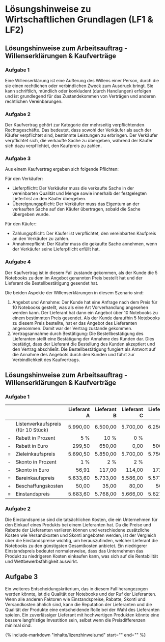 # Lösungshinweise zu Wirtschaftlichen Grundlagen (LF1 & LF2)

## Lösungshinweise zum Arbeitsauftrag - Willenserklärungen & Kaufverträge

### Aufgabe 1

Eine Willenserklärung ist eine Äußerung des Willens einer Person, durch die sie einen rechtlichen oder verbindlichen Zweck zum Ausdruck bringt. Sie kann schriftlich, mündlich oder konkludent (durch Handlungen) erfolgen und ist grundlegend für das Zustandekommen von Verträgen und anderen rechtlichen Vereinbarungen.

### Aufgabe 2

Der Kaufvertrag gehört zur Kategorie der mehrseitig verpflichtenden Rechtsgeschäfte. Das bedeutet, dass sowohl der Verkäufer als auch der Käufer verpflichtet sind, bestimmte Leistungen zu erbringen. Der Verkäufer verpflichtet sich, die verkaufte Sache zu übergeben, während der Käufer sich dazu verpflichtet, den Kaufpreis zu zahlen.

### Aufgabe 3

Aus einem Kaufvertrag ergeben sich folgende Pflichten:

Für den Verkäufer:

- Lieferpflicht: Der Verkäufer muss die verkaufte Sache in der vereinbarten Qualität und Menge sowie innerhalb der festgelegten Lieferfrist an den Käufer übergeben.
- Übereignungspflicht: Der Verkäufer muss das Eigentum an der verkauften Sache auf den Käufer übertragen, sobald die Sache übergeben wurde.

Für den Käufer:

- Zahlungspflicht: Der Käufer ist verpflichtet, den vereinbarten Kaufpreis an den Verkäufer zu zahlen.
- Annahmepflicht: Der Käufer muss die gekaufte Sache annehmen, wenn der Verkäufer seine Lieferpflicht erfüllt hat.

### Aufgabe 4

Der Kaufvertrag ist in diesem Fall zustande gekommen, als der Kunde die 5 Notebooks zu dem im Angebot genannten Preis bestellt hat und der Lieferant die Bestellbestätigung gesendet hat.

Die beiden Aspekte der Willenserklärungen in diesem Szenario sind:

1. Angebot und Annahme: Der Kunde hat eine Anfrage nach dem Preis für 10 Notebooks gestellt, was als eine Art Vorverhandlung angesehen werden kann. Der Lieferant hat dann ein Angebot über 10 Notebooks zu einem bestimmten Preis gesendet. Als der Kunde daraufhin 5 Notebooks zu diesem Preis bestellte, hat er das Angebot des Lieferanten angenommen. Damit war der Vertrag zustande gekommen.
2. Vertragsannahme durch Bestätigung: Die Bestellbestätigung des Lieferanten stellt eine Bestätigung der Annahme des Kunden dar. Dies bestätigt, dass der Lieferant die Bestellung des Kunden akzeptiert und den Vertrag abschließt. Die Bestellbestätigung fungiert als Antwort auf die Annahme des Angebots durch den Kunden und führt zur Verbindlichkeit des Kaufvertrags.

## Lösungshinweise zum Arbeitsauftrag - Willenserklärungen & Kaufverträge

### Aufgabe 1

| | | Lieferant A | Lieferant B | Lieferant C | Lieferant D |
| :---: | --- | ---: | ---: | ---: | ---: |
|   | Listenverkaufspreis (für 10 Stück) | 5.990,00 | 6.500,00 | 5.700,00 | 6.250,00 |
| - | Rabatt in Prozent   | 5 % | 10 % | 0 % | 8 % |
| - | Rabatt in Euro      | 299,50 | 650,00 | 0,00 | 500,00 |
| = | Zieleinkaufspreis   | 5.690,50 | 5.850,00 | 5.700,00 | 5.750,00 |
| - | Skonto in Prozent   | 1 % | 2 % | 2 % | 3 % |
| - | Skonto in Euro      | 56,91 | 117,00 | 114,00 | 172,50 |
| = | Bareinkaufspreis    | 5.633,60 | 5.733,00 | 5.586,00 | 5.577,50 |
| + | Beschaffungskosten  | 50,00 | 35,00 | 80,00 | 50,00 |
| = | Einstandspreis      | 5.683,60 | 5.768,00 | 5.666,00 | 5.627,50 |

### Aufgabe 2

Die Einstandspreise sind die tatsächlichen Kosten, die ein Unternehmen für den Einkauf eines Produkts bei einem Lieferanten hat. Da die Preise und Rabatte der Lieferanten variieren können und verschiedene zusätzliche Kosten wie Versandkosten und Skonti angeboten werden, ist der Vergleich über die Einstandspreise wichtig, um herauszufinden, welcher Lieferant die Notebooks zu den günstigsten Gesamtkosten anbietet. Ein niedrigerer Einstandspreis bedeutet normalerweise, dass das Unternehmen das Produkt zu niedrigeren Kosten einkaufen kann, was sich auf die Rentabilität und Wettbewerbsfähigkeit auswirkt.

## Aufgabe 3

Ein weiteres Entscheidungskriterium, das in diesem Fall herangezogen werden könnte, ist die Qualität der Notebooks und der Ruf der Lieferanten. Wenn alle anderen Faktoren wie Einstandspreise, Rabatte, Skonti und Versandkosten ähnlich sind, kann die Reputation der Lieferanten und die Qualität der Produkte eine entscheidende Rolle bei der Wahl des Lieferanten spielen. Ein zuverlässiger Lieferant mit hochwertigen Produkten könnte eine bessere langfristige Investition sein, selbst wenn die Preisdifferenzen minimal sind.

{%
   include-markdown "inhalte/lizenzhinweis.md"
   start="<!--include-start-->"
   end="<!--include-end-->"
%}